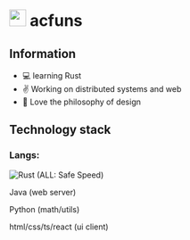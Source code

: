 # <img src="https://emojis.slackmojis.com/emojis/images/1612999083/12510/kirby_dance.gif?1612999083" width="30"/> acfuns

## Information
- :computer: learning Rust
- :v: Working on distributed systems and web
- :art: Love the philosophy of design

## Technology stack
### Langs:

![Rust](http://img.shields.io/badge/-Rust-D2B48?style=flat-square&logo=Rust&logoColor=000000) (ALL: Safe Speed)

Java (web server)

Python (math/utils)

html/css/ts/react (ui client)

